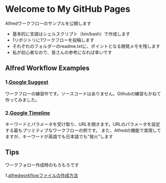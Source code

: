 # Welcome to My GitHub Pages

Alfredワークフローのサンプルを公開します
- 基本的に言語はシェルスクリプト（bin/bash）で作成します
- 1リポジトリに1ワークフローを投稿します
- それぞれのフォルダーのreadme.txtに、ポイントとなる開発メモを残します
- 私が初心者なので、皆さんの参考になれば幸いです


## Alfred Workflow Examples


### 1.[Google Suggest](https://github.com/KitanoTamotsu/googlesuggest)
ワークフローの練習作です。ソースコードはありません。Githubの練習もかねて作ってみました。

### 2.[Google Timeline](https://github.com/KitanoTamotsu/googletimeline)
キーワードとパラメータを受け取り、URLを開きます。URLのパラメータを設定する最もプリミティブなワークフローの例です。
また、Alfredの機能で実現してますが、キーワードが英語でも日本語でも”発火”します


## Tips
ワークフォロー作成時のもろもろです

1.[alfredworkflowファイルの作成方法](https://github.com/KitanoTamotsu/Tips/Alfred/1)

